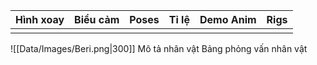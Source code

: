 | **Hình xoay** | **Biểu cảm** | **Poses** | **Tỉ lệ** | **Demo Anim** | **Rigs** |
| ------------- | ------------ | --------- | --------- | ------------- | -------- |
|               |              |           |           |               |          |

![[Data/Images/Beri.png|300]]
Mô tả nhân vật
Bảng phỏng vấn nhân vật